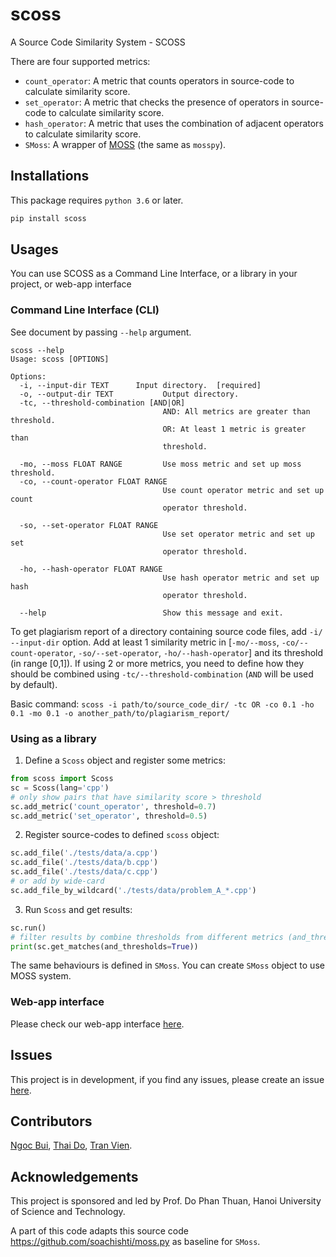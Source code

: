 # scoss
A Source Code Similarity System - SCOSS

There are four supported metrics:

* `count_operator`: A metric that counts operators in source-code to calculate similarity score.
* `set_operator`: A metric that checks the presence of operators in source-code to calculate similarity score.
* `hash_operator`: A metric that uses the combination of adjacent operators to calculate similarity score.
* `SMoss`: A wrapper of [MOSS](http://theory.stanford.edu/~aiken/moss/) (the same as `mosspy`).

## Installations
This package requires `python 3.6` or later.
```sh
pip install scoss
```

## Usages
You can use SCOSS as a Command Line Interface, or a library in your project, or web-app interface

### Command Line Interface (CLI)
See document by passing ```--help``` argument.
```
scoss --help
Usage: scoss [OPTIONS]

Options:
  -i, --input-dir TEXT      Input directory.  [required]
  -o, --output-dir TEXT           Output directory.
  -tc, --threshold-combination [AND|OR]
                                  AND: All metrics are greater than threshold.
                                  OR: At least 1 metric is greater than
                                  threshold.

  -mo, --moss FLOAT RANGE         Use moss metric and set up moss threshold.
  -co, --count-operator FLOAT RANGE
                                  Use count operator metric and set up count
                                  operator threshold.

  -so, --set-operator FLOAT RANGE
                                  Use set operator metric and set up set
                                  operator threshold.

  -ho, --hash-operator FLOAT RANGE
                                  Use hash operator metric and set up hash
                                  operator threshold.

  --help                          Show this message and exit.
```
To get plagiarism report of a directory containing source code files, add ```-i/ --input-dir``` option. Add at least 1 similarity metric in [```-mo/--moss```, ```-co/--count-operator```, ```-so/--set-operator```, ```-ho/--hash-operator```] and its threshold (in range [0,1]). If using 2 or more metrics, you need to define how they should be combined using ```-tc/--threshold-combination``` (```AND``` will be used by default).

Basic command: ```scoss -i path/to/source_code_dir/ -tc OR -co 0.1 -ho 0.1 -mo 0.1 -o another_path/to/plagiarism_report/```
### Using as a library

1. Define a `Scoss` object and register some metrics:
```python
from scoss import Scoss
sc = Scoss(lang='cpp')
# only show pairs that have similarity score > threshold
sc.add_metric('count_operator', threshold=0.7) 
sc.add_metric('set_operator', threshold=0.5)
```

2. Register source-codes to defined `scoss` object:
```python
sc.add_file('./tests/data/a.cpp')
sc.add_file('./tests/data/b.cpp')
sc.add_file('./tests/data/c.cpp')
# or add by wide-card
sc.add_file_by_wildcard('./tests/data/problem_A_*.cpp')
```

3. Run `Scoss` and get results:
```python
sc.run()
# filter results by combine thresholds from different metrics (and_threshold)
print(sc.get_matches(and_thresholds=True))
```

The same behaviours is defined in `SMoss`. You can create `SMoss` object to use MOSS system.

### Web-app interface
Please check our web-app interface [here](https://github.com/ngocjr7/scoss_webapp).


## Issues
This project is in development, if you find any issues, please create an issue [here](https://github.com/ngocjr7/scoss/issues).

## Contributors
[Ngoc Bui](https://github.com/ngocjr7), [Thai Do](https://github.com/Dec1mo), [Tran Vien](https://github.com/tranvien98).

## Acknowledgements
This project is sponsored and led by Prof. Do Phan Thuan, Hanoi University of Science and Technology.

A part of this code adapts this source code https://github.com/soachishti/moss.py as baseline for `SMoss`.
